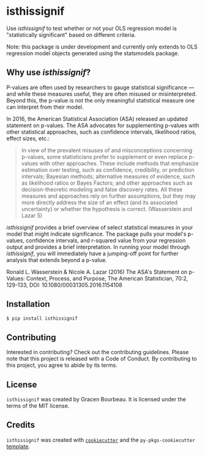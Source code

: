 # isthissignif

Use _isthissignif_ to test whether or not your OLS regression model is "statistically significant" based on different criteria.

Note: this package is under development and currently only extends to OLS regression model objects generated using the statsmodels package.

## Why use _isthissignif_?

P-values are often used by researchers to gauge statistical significance — and while these measures useful, they are often misused or misinterpreted. Beyond this, the p-value is not the only meaningful statistical measure one can interpret from their model. 

In 2016, the American Statistical Association (ASA) released an updated statement on p-values. The ASA advocates for supplementing p-values with other statistical approaches, such as confidence intervals, likelihood ratios, effect sizes, etc.:

   >In view of the prevalent misuses of and misconceptions concerning p-values, some statisticians prefer to supplement or even replace p-values with other approaches. These include methods that emphasize estimation over testing, such as confidence, credibility, or prediction intervals; Bayesian methods; alternative measures of evidence, such as likelihood ratios or Bayes Factors; and other approaches such as decision-theoretic modeling and false discovery rates. All these measures and approaches rely on further assumptions, but they may more directly address the size of an effect (and its associated uncertainty) or whether the hypothesis is correct. (Wasserstein and Lazar 5)

_isthissignif_ provides a brief overview of select statistical measures in your model that might indicate significance. The package pulls your model's p-values, confidence intervals, and r-squared value from your regression output and provides a brief interpretation. In running your model through _isthissignif_, you will immediately have a jumping-off point for further analysis that extends beyond a p-value.

Ronald L. Wasserstein & Nicole A. Lazar (2016) The ASA's Statement on p-Values: Context, Process, and Purpose, The American Statistician, 70:2, 129-133, DOI: 10.1080/00031305.2016.1154108


## Installation

```bash
$ pip install isthissignif
```

## Contributing

Interested in contributing? Check out the contributing guidelines. Please note that this project is released with a Code of Conduct. By contributing to this project, you agree to abide by its terms.

## License

`isthissignif` was created by Gracen Bourbeau. It is licensed under the terms of the MIT license.

## Credits

`isthissignif` was created with [`cookiecutter`](https://cookiecutter.readthedocs.io/en/latest/) and the `py-pkgs-cookiecutter` [template](https://github.com/py-pkgs/py-pkgs-cookiecutter).
